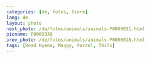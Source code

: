 ```yaml
---
categories: [de, fotos, tiere]
lang: de
layout: photo
next_photo: /de/fotos/animals/animals-P0000031.html
picname: P0000338
prev_photo: /de/fotos/animals/animals-P0000018.html
tags: [Dead Hyena, Maggy, Purzel, Thilo]
---
```

